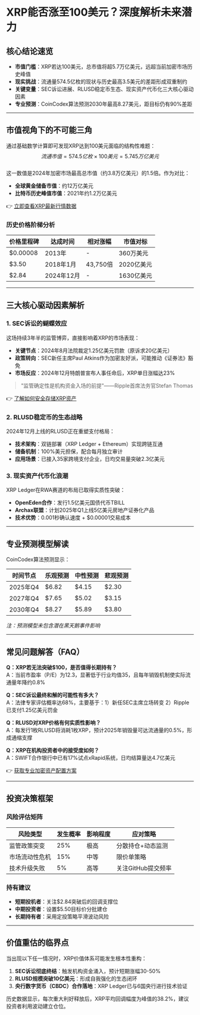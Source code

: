 # XRP能否涨至100美元？深度解析未来潜力  

## 核心结论速览  
- **市值门槛**：XRP若达100美元，总市值将超5.7万亿美元，远超当前加密市场历史峰值  
- **现实挑战**：流通量574.5亿枚的现状与历史最高3.5美元的差距形成双重制约  
- **关键变量**：SEC诉讼进展、RLUSD稳定币生态、现实资产代币化三大核心驱动因素  
- **专业预测**：CoinCodex算法预测2030年最高8.27美元，距目标仍有90%差距  

---

## 市值视角下的不可能三角  

通过基础数学计算即可发现XRP达到100美元面临的结构性难题：  
$$流通市值 = 574.5亿枚 × 100美元 = 5.745万亿美元$$  
这一数值是2024年加密市场最高总市值（约3.8万亿美元）的1.5倍。作为对比：  
- **全球黄金储备市值**：约12万亿美元  
- **比特币历史峰值市值**：2021年约1.2万亿美元  

👉 [立即查看XRP最新行情数据](https://bit.ly/okx_welcome)  

### 历史价格阶梯分析  
| 价格里程碑 | 达成时间 | 相对涨幅 | 市值对标 |
|------------|----------|----------|----------|
| $0.00008   | 2013年 | - | 360万美元 |
| $3.50      | 2018年1月 | 43,750倍 | 2020亿美元 |
| $2.84      | 2024年12月 | - | 1630亿美元 |

---

## 三大核心驱动因素解析  

### 1. SEC诉讼的蝴蝶效应  
这场持续3年半的监管博弈，直接影响着XRP的市场表现：  
- **关键节点**：2024年8月法院裁定1.25亿美元罚款（原诉求20亿美元）  
- **政策转向**：SEC新任主席Paul Atkins作为加密友好派，可能推动《证券法》豁免  
- **市场反应**：2024年12月特朗普宣布人事任命后，XRP单日涨幅达23%  

> "监管确定性是机构资金入场的前提"——Ripple首席法务官Stefan Thomas  

👉 [了解如何安全存储XRP资产](https://bit.ly/okx_welcome)  

### 2. RLUSD稳定币的生态战略  
2024年12月上线的RLUSD正在重塑支付格局：  
- **技术架构**：双链部署（XRP Ledger + Ethereum）实现跨链互通  
- **储备机制**：100%美元担保，配合每月独立审计  
- **应用场景**：已接入35家跨境支付企业，日均交易量突破2.3亿美元  

### 3. 现实资产代币化浪潮  
XRP Ledger在RWA赛道的布局已取得实质性突破：  
- **OpenEden合作**：发行1.5亿美元国债代币TBILL  
- **Archax联盟**：计划2025年Q1上线5亿美元房地产证券化产品  
- **技术优势**：0.001秒确认速度 + $0.00001交易成本  

---

## 专业预测模型解读  
CoinCodex算法预测显示：  

| 时间节点 | 乐观预测 | 中性预测 | 悲观预测 |
|----------|----------|----------|----------|
| 2025年Q4 | $6.82    | $4.15    | $2.30    |
| 2027年Q4 | $7.65    | $5.02    | $3.15    |
| 2030年Q4 | $8.27    | $5.89    | $3.80    |

*注：预测模型未包含潜在黑天鹅事件影响*

---

## 常见问题解答（FAQ）  

**Q：XRP若无法突破$100，是否值得长期持有？**  
A：当前市盈率（P/E）为12.3，显著低于行业均值35，且每年销毁机制使实际流通量年降约0.8%  

**Q：SEC诉讼最终和解的可能性有多大？**  
A：法律专家评估概率达68%，主要基于：1）新任SEC主席立场转变 2）Ripple已支付1.25亿美元罚金  

**Q：RLUSD对XRP价格有何实质性影响？**  
A：每发行1枚RLUSD将消耗1枚XRP，预计2025年销毁量可达流通量的0.5%，形成通缩支撑  

**Q：XRP在机构投资者中的接受度如何？**  
A：SWIFT合作银行中已有17%试点xRapid系统，日均结算量达4.7亿美元  

👉 [获取专业加密资产配置方案](https://bit.ly/okx_welcome)  

---

## 投资决策框架  

### 风险评估矩阵  
| 风险类型 | 发生概率 | 影响程度 | 应对策略 |
|----------|----------|----------|----------|
| 监管政策突变 | 25% | 极高 | 分散持仓+动态监测 |
| 市场流动性危机 | 15% | 中等 | 限价单策略 |
| 技术升级失败 | 5% | 高等 | 关注GitHub提交频率 |

### 持有建议  
- **短期投机者**：关注$2.84突破后的回调支撑位  
- **中期投资者**：设置$5.50目标价分批建仓  
- **长期持有者**：采用定投策略平滑波动风险  

---

## 价值重估的临界点  

当出现以下任一情况时，XRP价值体系可能发生根本性重构：  
1. **SEC诉讼彻底终结**：触发机构资金涌入，预计短期涨幅30-50%  
2. **RLUSD规模突破10亿美元**：形成自我强化的生态闭环  
3. **央行数字货币（CBDC）合作落地**：XRP Ledger已与6国央行进行技术验证  

历史数据显示，每次重大利好释放后，XRP平均回调幅度为峰值的38.2%，建议投资者利用波动建立仓位。